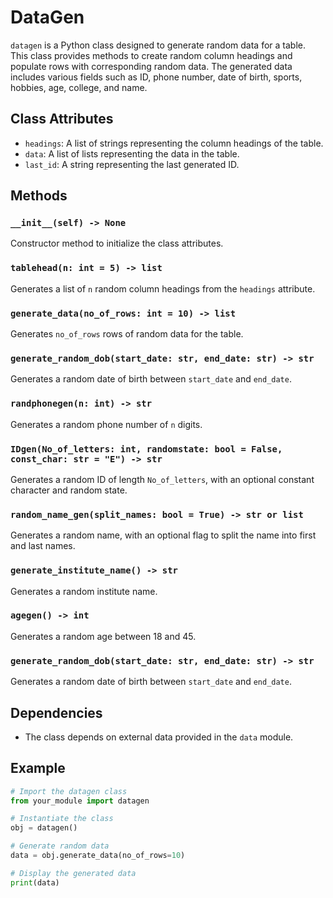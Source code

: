 # DataGen

`datagen` is a Python class designed to generate random data for a table. This class provides methods to create random column headings and populate rows with corresponding random data. The generated data includes various fields such as ID, phone number, date of birth, sports, hobbies, age, college, and name.

## Class Attributes

- `headings`: A list of strings representing the column headings of the table.
- `data`: A list of lists representing the data in the table.
- `last_id`: A string representing the last generated ID.

## Methods

### `__init__(self) -> None`

Constructor method to initialize the class attributes.

### `tablehead(n: int = 5) -> list`

Generates a list of `n` random column headings from the `headings` attribute.

### `generate_data(no_of_rows: int = 10) -> list`

Generates `no_of_rows` rows of random data for the table.

### `generate_random_dob(start_date: str, end_date: str) -> str`

Generates a random date of birth between `start_date` and `end_date`.

### `randphonegen(n: int) -> str`

Generates a random phone number of `n` digits.

### `IDgen(No_of_letters: int, randomstate: bool = False, const_char: str = "E") -> str`

Generates a random ID of length `No_of_letters`, with an optional constant character and random state.

### `random_name_gen(split_names: bool = True) -> str or list`

Generates a random name, with an optional flag to split the name into first and last names.

### `generate_institute_name() -> str`

Generates a random institute name.

### `agegen() -> int`

Generates a random age between 18 and 45.

### `generate_random_dob(start_date: str, end_date: str) -> str`

Generates a random date of birth between `start_date` and `end_date`.

## Dependencies

- The class depends on external data provided in the `data` module.

## Example

```python
# Import the datagen class
from your_module import datagen

# Instantiate the class
obj = datagen()

# Generate random data
data = obj.generate_data(no_of_rows=10)

# Display the generated data
print(data)
